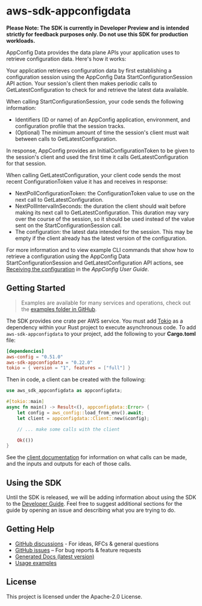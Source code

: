 # aws-sdk-appconfigdata

**Please Note: The SDK is currently in Developer Preview and is intended strictly for
feedback purposes only. Do not use this SDK for production workloads.**

AppConfig Data provides the data plane APIs your application uses to retrieve configuration data. Here's how it works:

Your application retrieves configuration data by first establishing a configuration session using the AppConfig Data StartConfigurationSession API action. Your session's client then makes periodic calls to GetLatestConfiguration to check for and retrieve the latest data available.

When calling StartConfigurationSession, your code sends the following information:
  - Identifiers (ID or name) of an AppConfig application, environment, and configuration profile that the session tracks.
  - (Optional) The minimum amount of time the session's client must wait between calls to GetLatestConfiguration.

In response, AppConfig provides an InitialConfigurationToken to be given to the session's client and used the first time it calls GetLatestConfiguration for that session.

When calling GetLatestConfiguration, your client code sends the most recent ConfigurationToken value it has and receives in response:
  - NextPollConfigurationToken: the ConfigurationToken value to use on the next call to GetLatestConfiguration.
  - NextPollIntervalInSeconds: the duration the client should wait before making its next call to GetLatestConfiguration. This duration may vary over the course of the session, so it should be used instead of the value sent on the StartConfigurationSession call.
  - The configuration: the latest data intended for the session. This may be empty if the client already has the latest version of the configuration.

For more information and to view example CLI commands that show how to retrieve a configuration using the AppConfig Data StartConfigurationSession and GetLatestConfiguration API actions, see [Receiving the configuration](http://docs.aws.amazon.com/appconfig/latest/userguide/appconfig-retrieving-the-configuration) in the _AppConfig User Guide_.

## Getting Started

> Examples are available for many services and operations, check out the
> [examples folder in GitHub](https://github.com/awslabs/aws-sdk-rust/tree/main/examples).

The SDK provides one crate per AWS service. You must add [Tokio](https://crates.io/crates/tokio)
as a dependency within your Rust project to execute asynchronous code. To add `aws-sdk-appconfigdata` to
your project, add the following to your **Cargo.toml** file:

```toml
[dependencies]
aws-config = "0.51.0"
aws-sdk-appconfigdata = "0.22.0"
tokio = { version = "1", features = ["full"] }
```

Then in code, a client can be created with the following:

```rust
use aws_sdk_appconfigdata as appconfigdata;

#[tokio::main]
async fn main() -> Result<(), appconfigdata::Error> {
    let config = aws_config::load_from_env().await;
    let client = appconfigdata::Client::new(&config);

    // ... make some calls with the client

    Ok(())
}
```

See the [client documentation](https://docs.rs/aws-sdk-appconfigdata/latest/aws_sdk_appconfigdata/client/struct.Client.html)
for information on what calls can be made, and the inputs and outputs for each of those calls.

## Using the SDK

Until the SDK is released, we will be adding information about using the SDK to the
[Developer Guide](https://docs.aws.amazon.com/sdk-for-rust/latest/dg/welcome.html). Feel free to suggest
additional sections for the guide by opening an issue and describing what you are trying to do.

## Getting Help

* [GitHub discussions](https://github.com/awslabs/aws-sdk-rust/discussions) - For ideas, RFCs & general questions
* [GitHub issues](https://github.com/awslabs/aws-sdk-rust/issues/new/choose) – For bug reports & feature requests
* [Generated Docs (latest version)](https://awslabs.github.io/aws-sdk-rust/)
* [Usage examples](https://github.com/awslabs/aws-sdk-rust/tree/main/examples)

## License

This project is licensed under the Apache-2.0 License.

